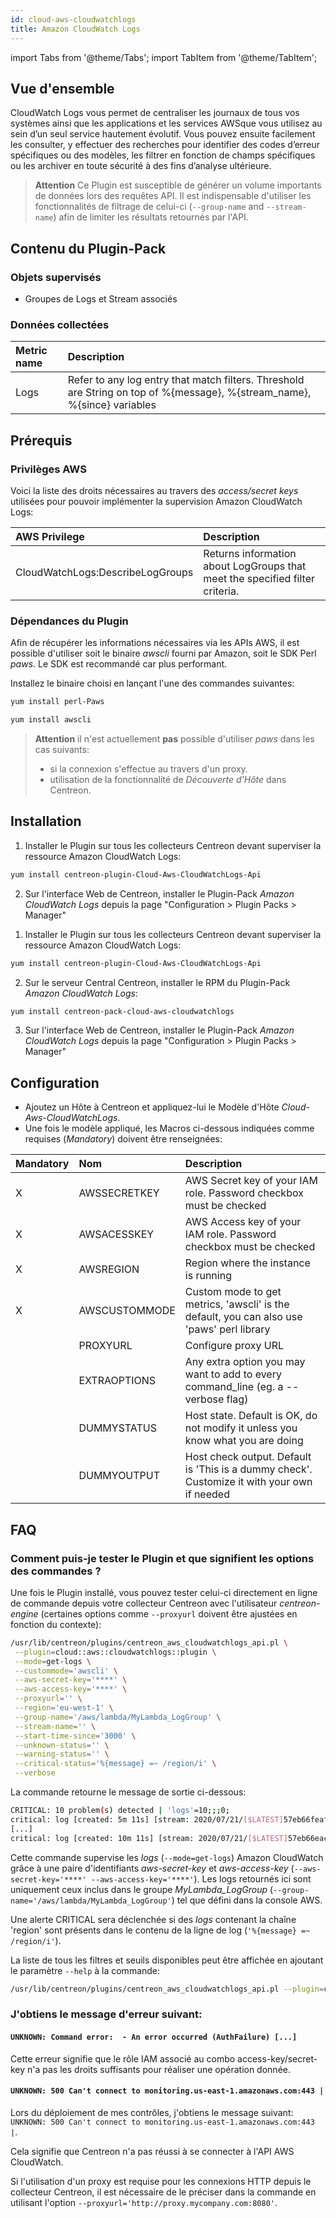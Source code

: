 ```yaml
---
id: cloud-aws-cloudwatchlogs
title: Amazon CloudWatch Logs
---
```

import Tabs from '@theme/Tabs';
import TabItem from '@theme/TabItem';


## Vue d'ensemble

CloudWatch Logs vous permet de centraliser les journaux de tous vos systèmes ainsi que les 
applications et les services AWSque vous utilisez au sein d’un seul service hautement évolutif. 
Vous pouvez ensuite facilement les consulter, y effectuer des recherches pour identifier des 
codes d’erreur spécifiques ou des modèles, les filtrer en fonction de champs spécifiques ou 
les archiver en toute sécurité à des fins d’analyse ultérieure.

> **Attention** Ce Plugin est susceptible de générer un volume importants de données lors des requêtes API.
> Il est indispensable d'utiliser les fonctionnalités de filtrage de celui-ci (```--group-name``` and ```--stream-name```) afin
> de limiter les résultats retournés par l'API.

## Contenu du Plugin-Pack

### Objets supervisés

* Groupes de Logs et Stream associés 

### Données collectées

<Tabs groupId="sync">
<TabItem value="Get-Logs" label="Get-Logs">

| Metric name | Description                                                                                                               |
|:------------|:--------------------------------------------------------------------------------------------------------------------------|
| Logs        | Refer to any log entry that match filters. Threshold are String on top of %{message}, %{stream\_name}, %{since} variables |

</TabItem>
</Tabs>

## Prérequis

### Privilèges AWS

Voici la liste des droits nécessaires au travers des *access/secret keys* utilisées pour pouvoir implémenter 
la supervision Amazon CloudWatch Logs: 

| AWS Privilege                    | Description                                                                     |
| :------------------------------- | :------------------------------------------------------------------------------ |
| CloudWatchLogs:DescribeLogGroups | Returns information about LogGroups that meet the specified filter criteria.    |

### Dépendances du Plugin

Afin de récupérer les informations nécessaires via les APIs AWS, il est possible d'utiliser soit le binaire *awscli* fourni par Amazon, soit le SDK Perl *paws*. 
Le SDK est recommandé car plus performant. 

Installez le binaire choisi en lançant l'une des commandes suivantes:

<Tabs groupId="sync">
<TabItem value="perl-Paws-installation" label="perl-Paws-installation">

```bash
yum install perl-Paws
```

</TabItem>
<TabItem value="aws-cli-installation" label="aws-cli-installation">

```bash
yum install awscli
```

</TabItem>
</Tabs>

> **Attention** il n'est actuellement **pas** possible d'utiliser *paws* dans les cas suivants:
> * si la connexion s'effectue au travers d'un proxy.
> * utilisation de la fonctionnalité de *Découverte d'Hôte* dans Centreon.

## Installation 

<Tabs groupId="sync">
<TabItem value="Online License" label="Online License">

1. Installer le Plugin sur tous les collecteurs Centreon devant superviser la ressource Amazon CloudWatch Logs:

```bash
yum install centreon-plugin-Cloud-Aws-CloudWatchLogs-Api
```

2. Sur l'interface Web de Centreon, installer le Plugin-Pack *Amazon CloudWatch Logs* depuis la page "Configuration > Plugin Packs > Manager"

</TabItem>
<TabItem value="Offline License" label="Offline License">

1. Installer le Plugin sur tous les collecteurs Centreon devant superviser la ressource Amazon CloudWatch Logs:

```bash
yum install centreon-plugin-Cloud-Aws-CloudWatchLogs-Api
```

2. Sur le serveur Central Centreon, installer le RPM du Plugin-Pack *Amazon CloudWatch Logs*:

```bash
yum install centreon-pack-cloud-aws-cloudwatchlogs
```

3. Sur l'interface Web de Centreon, installer le Plugin-Pack *Amazon CloudWatch Logs* depuis la page "Configuration > Plugin Packs > Manager"

</TabItem>
</Tabs>

## Configuration

* Ajoutez un Hôte à Centreon et appliquez-lui le Modèle d'Hôte *Cloud-Aws-CloudWatchLogs*.
* Une fois le modèle appliqué, les Macros ci-dessous indiquées comme requises (*Mandatory*) doivent être renseignées:

| Mandatory   | Nom             | Description                                                                                 |
| :---------- | :-------------- | :------------------------------------------------------------------------------------------ |
| X           | AWSSECRETKEY    | AWS Secret key of your IAM role. Password checkbox must be checked                          |
| X           | AWSACESSKEY     | AWS Access key of your IAM role. Password checkbox must be checked                          |
| X           | AWSREGION       | Region where the instance is running                                                        |
| X           | AWSCUSTOMMODE   | Custom mode to get metrics, 'awscli' is the default, you can also use 'paws' perl library   |
|             | PROXYURL        | Configure proxy URL                                                                         |
|             | EXTRAOPTIONS    | Any extra option you may want to add to every command\_line (eg. a --verbose flag)          |
|             | DUMMYSTATUS     | Host state. Default is OK, do not modify it unless you know what you are doing              |
|             | DUMMYOUTPUT     | Host check output. Default is 'This is a dummy check'. Customize it with your own if needed |


## FAQ

### Comment puis-je tester le Plugin et que signifient les options des commandes ?

Une fois le Plugin installé, vous pouvez tester celui-ci directement en ligne de commande depuis votre collecteur Centreon avec l'utilisateur *centreon-engine* 
(certaines options comme ```--proxyurl``` doivent être ajustées en fonction du contexte):

```bash
/usr/lib/centreon/plugins/centreon_aws_cloudwatchlogs_api.pl \
 --plugin=cloud::aws::cloudwatchlogs::plugin \
 --mode=get-logs \
 --custommode='awscli' \
 --aws-secret-key='****' \
 --aws-access-key='****' \
 --proxyurl='' \
 --region='eu-west-1' \
 --group-name='/aws/lambda/MyLambda_LogGroup' \
 --stream-name='' \
 --start-time-since='3000' \
 --unknown-status='' \
 --warning-status='' \
 --critical-status='%{message} =~ /region/i' \
 --verbose
```

La commande retourne le message de sortie ci-dessous:

```bash 	
CRITICAL: 10 problem(s) detected | 'logs'=10;;;0;
critical: log [created: 5m 11s] [stream: 2020/07/21/[$LATEST]57eb66feaf4aa7bc46gr0e91aeac2b99] [message: [INFO] 2020-07-21T14:35:31.591Z    edcea75a-41ceaa-43ae0-8fa6-1cfea0d0dc  Set REGION: eu-west-1 -- ]
[...]
critical: log [created: 10m 11s] [stream: 2020/07/21/[$LATEST]57eb66eac4cea0e91ce2b99] [message: [INFO]    2020-07-21T14:30:31.767Z    8a62ac5e-d6dd-44Da-b23e-bce42fef3  Set REGION: eu-west-1 -- ]
```

Cette commande supervise les *logs* (```--mode=get-logs```) Amazon CloudWatch grâce à une paire d'identifiants *aws-secret-key* et *aws-access-key* (```--aws-secret-key='****' --aws-access-key='****'```). 
Les logs retournés ici sont uniquement ceux inclus dans le groupe *MyLambda_LogGroup* (```--group-name='/aws/lambda/MyLambda_LogGroup'```) tel que défini dans la console AWS.

Une alerte CRITICAL sera déclenchée si des *logs* contenant la chaîne 'region' sont présents dans le contenu de la ligne de log (```'%{message} =~ /region/i'```).

La liste de tous les filtres et seuils disponibles peut être affichée en ajoutant le paramètre ```--help``` à la commande:

```bash
/usr/lib/centreon/plugins/centreon_aws_cloudwatchlogs_api.pl --plugin=cloud::aws::cloudwatchlogs::plugin --mode=get-logs --help
```

### J'obtiens le message d'erreur suivant:  

#### ```UNKNOWN: Command error:  - An error occurred (AuthFailure) [...]```

Cette erreur signifie que le rôle IAM associé au combo access-key/secret-key n'a pas les droits suffisants pour réaliser une opération donnée.

#### ```UNKNOWN: 500 Can't connect to monitoring.us-east-1.amazonaws.com:443 |```

Lors du déploiement de mes contrôles, j'obtiens le message suivant: ```UNKNOWN: 500 Can't connect to monitoring.us-east-1.amazonaws.com:443 |```.

Cela signifie que Centreon n'a pas réussi à se connecter à l'API AWS CloudWatch.

Si l'utilisation d'un proxy est requise pour les connexions HTTP depuis le collecteur Centreon,
il est nécessaire de le préciser dans la commande en utilisant l'option ```--proxyurl='http://proxy.mycompany.com:8080'```.